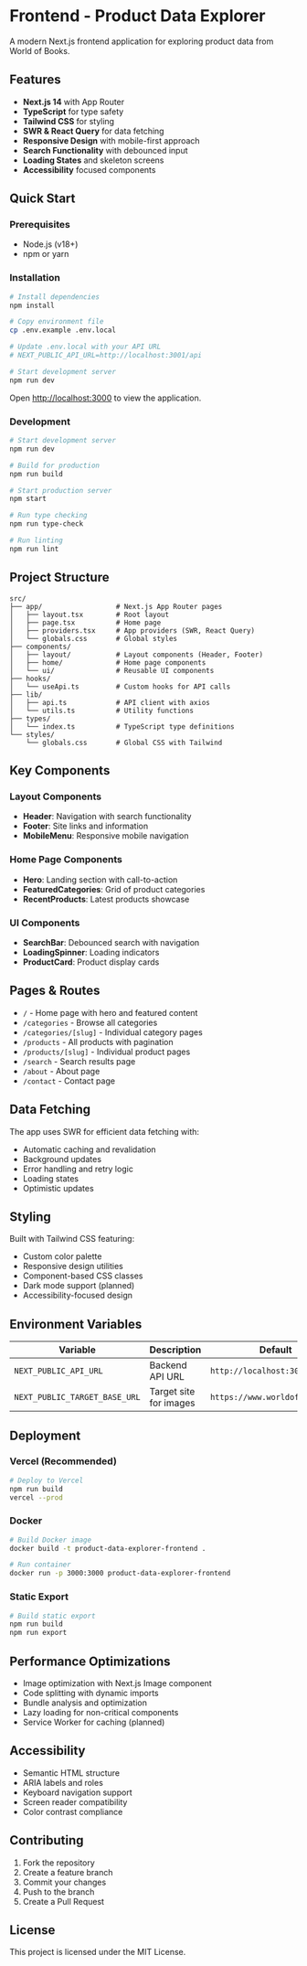 # Frontend - Product Data Explorer

A modern Next.js frontend application for exploring product data from World of Books.

## Features

- **Next.js 14** with App Router
- **TypeScript** for type safety
- **Tailwind CSS** for styling
- **SWR & React Query** for data fetching
- **Responsive Design** with mobile-first approach
- **Search Functionality** with debounced input
- **Loading States** and skeleton screens
- **Accessibility** focused components

## Quick Start

### Prerequisites

- Node.js (v18+)
- npm or yarn

### Installation

```bash
# Install dependencies
npm install

# Copy environment file
cp .env.example .env.local

# Update .env.local with your API URL
# NEXT_PUBLIC_API_URL=http://localhost:3001/api

# Start development server
npm run dev
```

Open [http://localhost:3000](http://localhost:3000) to view the application.

### Development

```bash
# Start development server
npm run dev

# Build for production
npm run build

# Start production server
npm start

# Run type checking
npm run type-check

# Run linting
npm run lint
```

## Project Structure

```
src/
├── app/                  # Next.js App Router pages
│   ├── layout.tsx        # Root layout
│   ├── page.tsx          # Home page
│   ├── providers.tsx     # App providers (SWR, React Query)
│   └── globals.css       # Global styles
├── components/
│   ├── layout/           # Layout components (Header, Footer)
│   ├── home/             # Home page components
│   └── ui/               # Reusable UI components
├── hooks/
│   └── useApi.ts         # Custom hooks for API calls
├── lib/
│   ├── api.ts            # API client with axios
│   └── utils.ts          # Utility functions
├── types/
│   └── index.ts          # TypeScript type definitions
└── styles/
    └── globals.css       # Global CSS with Tailwind
```

## Key Components

### Layout Components
- **Header**: Navigation with search functionality
- **Footer**: Site links and information
- **MobileMenu**: Responsive mobile navigation

### Home Page Components
- **Hero**: Landing section with call-to-action
- **FeaturedCategories**: Grid of product categories
- **RecentProducts**: Latest products showcase

### UI Components
- **SearchBar**: Debounced search with navigation
- **LoadingSpinner**: Loading indicators
- **ProductCard**: Product display cards

## Pages & Routes

- `/` - Home page with hero and featured content
- `/categories` - Browse all categories
- `/categories/[slug]` - Individual category pages
- `/products` - All products with pagination
- `/products/[slug]` - Individual product pages
- `/search` - Search results page
- `/about` - About page
- `/contact` - Contact page

## Data Fetching

The app uses SWR for efficient data fetching with:

- Automatic caching and revalidation
- Background updates
- Error handling and retry logic
- Loading states
- Optimistic updates

## Styling

Built with Tailwind CSS featuring:

- Custom color palette
- Responsive design utilities
- Component-based CSS classes
- Dark mode support (planned)
- Accessibility-focused design

## Environment Variables

| Variable | Description | Default |
|----------|-------------|---------|
| `NEXT_PUBLIC_API_URL` | Backend API URL | `http://localhost:3001/api` |
| `NEXT_PUBLIC_TARGET_BASE_URL` | Target site for images | `https://www.worldofbooks.com` |

## Deployment

### Vercel (Recommended)

```bash
# Deploy to Vercel
npm run build
vercel --prod
```

### Docker

```bash
# Build Docker image
docker build -t product-data-explorer-frontend .

# Run container
docker run -p 3000:3000 product-data-explorer-frontend
```

### Static Export

```bash
# Build static export
npm run build
npm run export
```

## Performance Optimizations

- Image optimization with Next.js Image component
- Code splitting with dynamic imports
- Bundle analysis and optimization
- Lazy loading for non-critical components
- Service Worker for caching (planned)

## Accessibility

- Semantic HTML structure
- ARIA labels and roles
- Keyboard navigation support
- Screen reader compatibility
- Color contrast compliance

## Contributing

1. Fork the repository
2. Create a feature branch
3. Commit your changes
4. Push to the branch
5. Create a Pull Request

## License

This project is licensed under the MIT License.